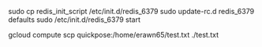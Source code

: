 sudo cp redis_init_script /etc/init.d/redis_6379
sudo update-rc.d redis_6379 defaults
sudo /etc/init.d/redis_6379 start



gcloud compute scp quickpose:/home/erawn65/test.txt ./test.txt